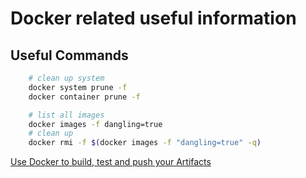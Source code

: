# Docker related useful information

## Useful Commands

```bash
    # clean up system
    docker system prune -f
    docker container prune -f

    # list all images
    docker images -f dangling=true
    # clean up
    docker rmi -f $(docker images -f "dangling=true" -q)

```

[Use Docker to build, test and push your Artifacts](https://lostechies.com/gabrielschenker/2016/09/26/use-docker-to-build-test-and-push-your-artifacts/)